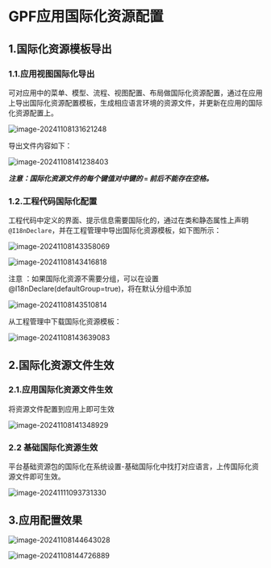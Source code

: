 # GPF应用国际化资源配置

## 1.国际化资源模板导出

### 1.1.应用视图国际化导出

​	可对应用中的菜单、模型、流程、视图配置、布局做国际化资源配置，通过在应用上导出国际化资源配置模板，生成相应语言环境的资源文件，并更新在应用的国际化资源配置上。

![image-20241108131621248](D:\Work\GPFBuild\GPFBuild\ReleaseBuild\ReleaseLog\GPF应用国际化配置\images\image-20241108131621248.png)

导出文件内容如下：

![image-20241108141238403](D:\Work\GPFBuild\GPFBuild\ReleaseBuild\ReleaseLog\GPF应用国际化配置\images\image-20241108141238403.png)

***注意：国际化资源文件的每个键值对中键的 `=` 前后不能存在空格。***

### 1.2.工程代码国际化配置

​		工程代码中定义的界面、提示信息需要国际化的，通过在类和静态属性上声明`@I18nDeclare`，并在工程管理中导出国际化资源模板，如下图所示：

![image-20241108143358069](D:\Work\GPFBuild\GPFBuild\ReleaseBuild\ReleaseLog\GPF应用国际化配置\images\image-20241108143358069.png)

![image-20241108143416818](D:\Work\GPFBuild\GPFBuild\ReleaseBuild\ReleaseLog\GPF应用国际化配置\images\image-20241108143416818.png)

注意 ：如果国际化资源不需要分组，可以在设置@I18nDeclare(defaultGroup=true)，将在默认分组中添加

![image-20241108143510814](D:\Work\GPFBuild\GPFBuild\ReleaseBuild\ReleaseLog\GPF应用国际化配置\images\image-20241108143510814.png)

从工程管理中下载国际化资源模板：

![image-20241108143639083](D:\Work\GPFBuild\GPFBuild\ReleaseBuild\ReleaseLog\GPF应用国际化配置\images\image-20241108143639083.png)

## 2.国际化资源文件生效

### 2.1.应用国际化资源文件生效

将资源文件配置到应用上即可生效

![image-20241108141348929](D:\Work\GPFBuild\GPFBuild\ReleaseBuild\ReleaseLog\GPF应用国际化配置\images\image-20241108141348929.png)

### 2.2 基础国际化资源生效

平台基础资源包的国际化在系统设置-基础国际化中找打对应语言，上传国际化资源文件即可生效。

![image-20241111093731330](D:\Work\GPFBuild\GPFBuild\ReleaseBuild\ReleaseLog\GPF应用国际化配置\images\image-20241111093731330.png)

## 3.应用配置效果

![image-20241108144643028](D:\Work\GPFBuild\GPFBuild\ReleaseBuild\ReleaseLog\GPF应用国际化配置\images\image-20241108144643028.png)

![image-20241108144726889](D:\Work\GPFBuild\GPFBuild\ReleaseBuild\ReleaseLog\GPF应用国际化配置\images\image-20241108144726889.png)